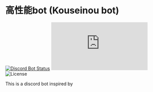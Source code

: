 # 高性能bot (Kouseinou bot)
[![Discord Bot Status](https://img.shields.io/badge/高性能bot-✓%20BOT-%235865F2?style=flat-square&logo=Discord&logoColor=FFFFFF)](https://discord.com/discovery/applications/1243841697637601310)
[![Discord Bot server](https://img.shields.io/discord/https://discord.com/api/guilds/1263477574785564703/widget.json?label=support%20server-online&style=flat-square&logo=Discord&logoColor=FFFFFF)](https://discord.gg/ERSk9sYWyP)
![License](https://img.shields.io/badge/License-MIT-%F1B71E?style=flat-square&logo=License&logoColor=FFFFFF)

This is a discord bot inspired by 
